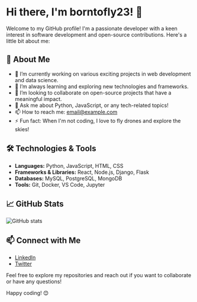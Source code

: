 # Hi there, I'm borntofly23! 👋

Welcome to my GitHub profile! I'm a passionate developer with a keen interest in software development and open-source contributions. Here's a little bit about me:

## 🚀 About Me
- 🔭 I’m currently working on various exciting projects in web development and data science.
- 🌱 I’m always learning and exploring new technologies and frameworks.
- 👯 I’m looking to collaborate on open-source projects that have a meaningful impact.
- 💬 Ask me about Python, JavaScript, or any tech-related topics!
- 📫 How to reach me: [email@example.com](mailto:rushijadhav1423@gmail.com)
- ⚡ Fun fact: When I'm not coding, I love to fly drones and explore the skies!

## 🛠 Technologies & Tools
- **Languages:** Python, JavaScript, HTML, CSS
- **Frameworks & Libraries:** React, Node.js, Django, Flask
- **Databases:** MySQL, PostgreSQL, MongoDB
- **Tools:** Git, Docker, VS Code, Jupyter

## 📈 GitHub Stats
![GitHub stats](https://github-readme-stats.vercel.app/api?username=borntofly23&show_icons=true&theme=radical)

## 📫 Connect with Me
- [LinkedIn](([https://www.linkedin.com/in/rushikesh-jadhav-3884b3237/](https://www.linkedin.com/in/rushikesh-jadhav-3884b3237/)))
- [Twitter](([https://x.com/born_to_fly23](https://x.com/born_to_fly23)))

Feel free to explore my repositories and reach out if you want to collaborate or have any questions!

Happy coding! 😊

